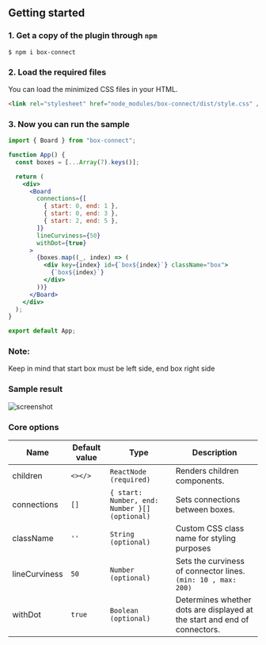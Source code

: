 ## Getting started

### 1. Get a copy of the plugin through `npm`

```
$ npm i box-connect
```

### 2. Load the required files

You can load the minimized CSS files in your HTML.

```html
<link rel="stylesheet" href="node_modules/box-connect/dist/style.css" />
```

### 3. Now you can run the sample

```jsx
import { Board } from "box-connect";

function App() {
  const boxes = [...Array(7).keys()];

  return (
    <div>
      <Board
        connections={[
          { start: 0, end: 1 },
          { start: 0, end: 3 },
          { start: 2, end: 5 },
        ]}
        lineCurviness={50}
        withDot={true}
      >
        {boxes.map((_, index) => (
          <div key={index} id={`box${index}`} className="box">
            {`box${index}`}
          </div>
        ))}
      </Board>
    </div>
  );
}

export default App;
```

### Note:

Keep in mind that start box must be left side, end box right side

### Sample result

![screenshot](https://github.com/Ghibrasoft/box_connectors/assets/96905686/ece701bf-4c32-4a32-8202-3400773aba49)

### Core options

| Name          | Default value | Type                                          | Description                                                               |
| ------------- | ------------- | --------------------------------------------- | ------------------------------------------------------------------------- |
| children      | `<></>`       | `ReactNode (required)`                        | Renders children components.                                              |
| connections   | `[]`          | `{ start: Number, end: Number }[] (optional)` | Sets connections between boxes.                                           |
| className     | `''`          | `String (optional)`                           | Custom CSS class name for styling purposes                                |
| lineCurviness | `50`          | `Number (optional)`                           | Sets the curviness of connector lines. `(min: 10 , max: 200)`             |
| withDot       | `true`        | `Boolean (optional)`                          | Determines whether dots are displayed at the start and end of connectors. |
